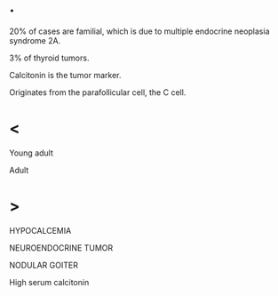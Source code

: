 # .

20% of cases are familial, which is due to multiple endocrine neoplasia syndrome 2A.

3% of thyroid tumors.

Calcitonin is the tumor marker.

Originates from the parafollicular cell, the C cell.

# <

Young adult

Adult

# >

HYPOCALCEMIA

NEUROENDOCRINE TUMOR

NODULAR GOITER

High serum calcitonin

